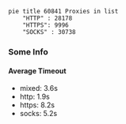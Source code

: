 
```mermaid
pie title 60841 Proxies in list
    "HTTP" : 28178
    "HTTPS": 9996
    "SOCKS" : 30738
```

### Some Info
#### Average Timeout

- mixed: 3.6s
- http: 1.9s
- https: 8.2s
- socks: 5.2s